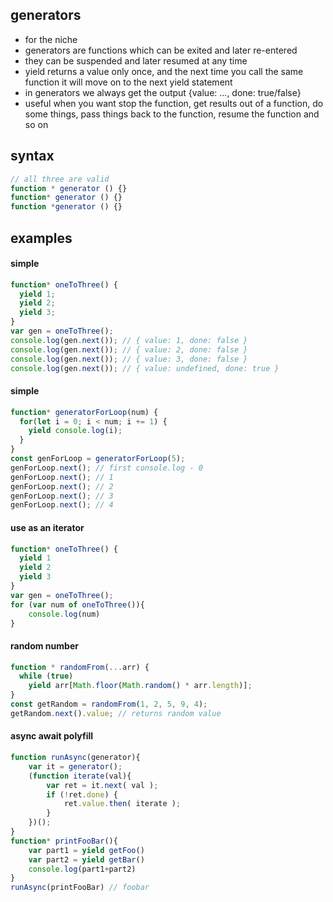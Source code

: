 ## generators
- for the niche
- generators are functions which can be exited and later re-entered
- they can be suspended and later resumed at any time
- yield returns a value only once, and the next time you call the same function it will move on to the next yield statement
- in generators we always get the output {value: ..., done: true/false}
- useful when you want stop the function, get results out of a function, do some things, pass things back to the function, resume the function and so on

## syntax
```js
// all three are valid
function * generator () {}
function* generator () {}
function *generator () {}
```

## examples
#### simple
```js
function* oneToThree() {
  yield 1;
  yield 2;
  yield 3;
}
var gen = oneToThree();
console.log(gen.next()); // { value: 1, done: false }
console.log(gen.next()); // { value: 2, done: false }
console.log(gen.next()); // { value: 3, done: false }
console.log(gen.next()); // { value: undefined, done: true }
```

#### simple
```js
function* generatorForLoop(num) {
  for(let i = 0; i < num; i += 1) {
    yield console.log(i);
  }
}
const genForLoop = generatorForLoop(5);
genForLoop.next(); // first console.log - 0
genForLoop.next(); // 1
genForLoop.next(); // 2
genForLoop.next(); // 3
genForLoop.next(); // 4
```

#### use as an iterator
```js
function* oneToThree() {
  yield 1
  yield 2
  yield 3
}
var gen = oneToThree();
for (var num of oneToThree()){
    console.log(num)
}
```

#### random number
```js
function * randomFrom(...arr) {
  while (true)
    yield arr[Math.floor(Math.random() * arr.length)];
}
const getRandom = randomFrom(1, 2, 5, 9, 4);
getRandom.next().value; // returns random value
```

#### async await polyfill
```js
function runAsync(generator){
    var it = generator();
    (function iterate(val){
        var ret = it.next( val );
        if (!ret.done) {
            ret.value.then( iterate );
        }
    })();
}
function* printFooBar(){
    var part1 = yield getFoo()
    var part2 = yield getBar()
    console.log(part1+part2)
}
runAsync(printFooBar) // foobar
```